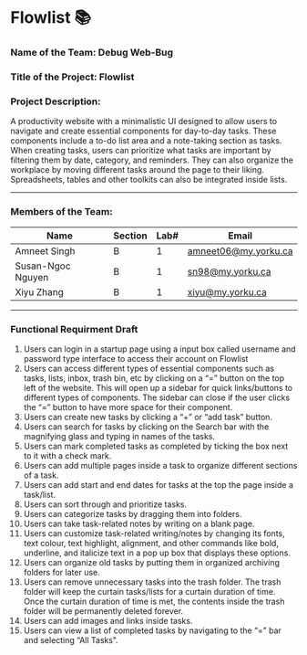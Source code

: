 # Flowlist 📚

### Name of the Team: Debug Web-Bug 

### Title of the Project: Flowlist

### Project Description:

A productivity website with a minimalistic UI designed to allow users to navigate and create essential components for day-to-day tasks. These components include a to-do list area and a note-taking section as tasks.
When creating tasks, users can prioritize what tasks are important by filtering them by date, category, and reminders. They can also organize the workplace by moving different tasks around the page to their liking. Spreadsheets, tables and other toolkits can also be integrated inside lists.

---

### Members of the Team:

| Name | Section | Lab# | Email |
| ---- | ---- | ---- | ---- | 
| Amneet Singh | B | 1 | amneet06@my.yorku.ca |
| Susan-Ngoc Nguyen | B | 1 | sn98@my.yorku.ca |
| Xiyu Zhang | B | 1 | xiyu@my.yorku.ca |

---

### Functional Requirment Draft

1. Users can login in a startup page using a input box called username and password type interface to access their account on Flowlist
2. Users can access different types of essential  components such as tasks, lists, inbox, trash bin, etc by clicking on a “=” button on the top left of the website. This will open up a sidebar for quick links/buttons to different types of components. The sidebar can close if the user clicks the “=” button to have more space for their component.
3. Users can create new tasks by clicking a “+” or “add task” button.
4. Users can search for tasks by clicking on the Search bar with the magnifying glass and typing in names of the tasks.
5. Users can mark completed tasks as completed by ticking the box next to it with a check mark.
6. Users can add multiple pages inside a task to organize different sections of a task.
7. Users can add start and end dates for tasks at the top the page inside a task/list.
8. Users can sort through and prioritize tasks.
9. Users can categorize tasks by dragging them into folders.
10. Users can take task-related notes by writing on a blank page. 
11. Users can customize task-related writing/notes by changing its fonts, text colour, text highlight, alignment, and other commands like bold, underline, and italicize text in a pop up box that displays these options.
12. Users can organize old tasks by putting them in organized archiving folders for later use. 
13. Users can remove unnecessary tasks into the trash folder. The trash folder will keep the curtain tasks/lists for a curtain duration of time. Once the curtain duration of time is met, the contents inside the trash folder will be permanently deleted forever.
14. Users can add images and links inside tasks. 
15. Users can view a list of completed tasks by navigating to the “=” bar and selecting “All Tasks”.




